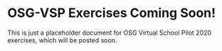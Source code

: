 # OSG-VSP Exercises Coming Soon!

This is just a placeholder document for OSG Virtual School Pilot 2020 exercises,
which will be posted soon.

